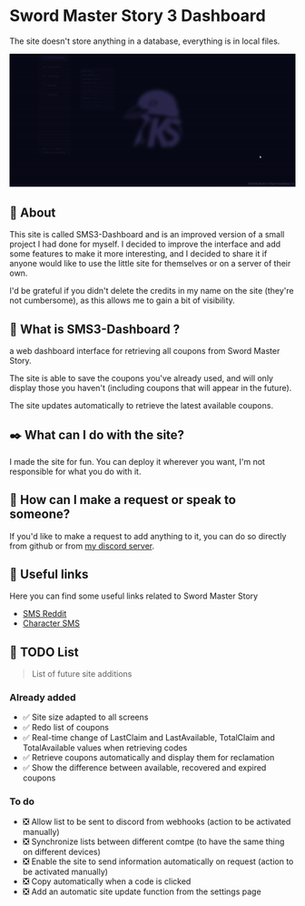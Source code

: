 # Sword Master Story 3 Dashboard
The site doesn't store anything in a database, everything is in local files.
<p align="center"> <img src="./src/preview/1-1-5-beta.gif" alt="gif 1.1.5-beta"> </p>


## 📖 About 
This site is called SMS3-Dashboard and is an improved version of a small project I had done for myself. I decided to improve the interface and add some features to make it more interesting, and I decided to share it if anyone would like to use the little site for themselves or on a server of their own.

I'd be grateful if you didn't delete the credits in my name on the site (they're not cumbersome), as this allows me to gain a bit of visibility.

## 🧐 What is SMS3-Dashboard ?
a web dashboard interface for retrieving all coupons from Sword Master Story.

The site is able to save the coupons you've already used, and will only display those you haven't (including coupons that will appear in the future).

The site updates automatically to retrieve the latest available coupons.

## ✒️ What can I do with the site?
I made the site for fun. You can deploy it wherever you want, I'm not responsible for what you do with it.

## 💬 How can I make a request or speak to someone?
If you'd like to make a request to add anything to it, you can do so directly from github or from [my discord server](https://discord.gg/2HGYSAjsWy).

## 🧷 Useful links 
Here you can find some useful links related to Sword Master Story

- [SMS Reddit](https://www.reddit.com/r/SwordMaster_Story/)
- [Character SMS](https://meowdb.com/all-character-art-sword-master-story/)

## 📒 TODO List
> List of future site additions

### Already added
- ✅ Site size adapted to all screens
- ✅ Redo list of coupons
- ✅ Real-time change of LastClaim and LastAvailable, TotalClaim and TotalAvailable values when retrieving codes
- ✅ Retrieve coupons automatically and display them for reclamation
- ✅ Show the difference between available, recovered and expired coupons

### To do
- ❎ Allow list to be sent to discord from webhooks (action to be activated manually)
- ❎ Synchronize lists between different comtpe (to have the same thing on different devices)
- ❎ Enable the site to send information automatically on request (action to be activated manually)
- ❎ Copy automatically when a code is clicked
- ❎ Add an automatic site update function from the settings page
